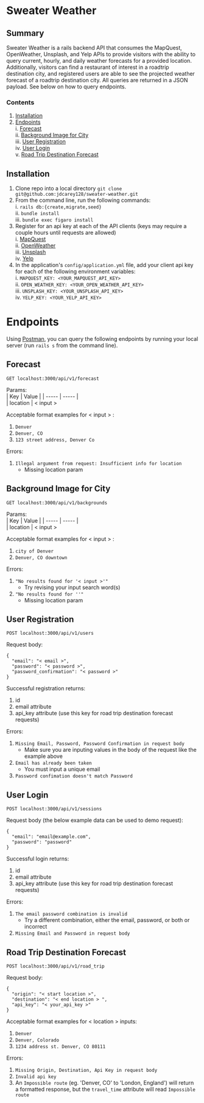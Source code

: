 # Sweater Weather 

## Summary 

Sweater Weather is a rails backend API that consumes the MapQuest, OpenWeather, Unsplash, and Yelp APIs to provide visitors with the ability to query current, hourly, and daily weather forecasts for a provided location. Additionally, visitors can find a restaurant of interest in a roadtrip destination city, and registered users are able to see the projected weather forecast of a roadtrip destination city. All queries are returned in a JSON payload. See below on how to query endpoints. 

### Contents
1. [Installation](#installation)
1. [Endpoints](#endpoints)  
  i. [Forecast](#forecast)  
  ii. [Background Image for City](#background-image-for-city)  
  iii. [User Registration](#user-registration)  
  iv. [User Login](#user-login)  
  v. [Road Trip Destination Forecast](#road-trip-destination-forecast)  

## Installation 
1. Clone repo into a local directory `git clone git@github.com:jdcarey128/sweater-weather.git`
1. From the command line, run the following commands:  
  i. `rails db:{create,migrate,seed}`  
 ii. `bundle install`  
iii. `bundle exec figaro install`
1. Register for an api key at each of the API clients (keys may require a couple hours until requests are allowed)  
  i. [MapQuest](https://developer.mapquest.com/plan_purchase/steps/business_edition/business_edition_free/register)  
  ii. [OpenWeather](https://home.openweathermap.org/users/sign_up)  
  iii. [Unsplash](https://unsplash.com/join)  
  iv. [Yelp](https://www.yelp.com/signup?return_url=https://www.yelp.com/seeyousoon)
1. In the application's `config/application.yml` file, add your client api key for each of the following environment variables:  
  i. `MAPQUEST_KEY: <YOUR_MAPQUEST_API_KEY>`  
  ii. `OPEN_WEATHER_KEY: <YOUR_OPEN_WEATHER_API_KEY>`  
  iii. `UNSPLASH_KEY: <YOUR_UNSPLASH_API_KEY>`  
  iv. `YELP_KEY: <YOUR_YELP_API_KEY>`  

# Endpoints 
Using [Postman](https://www.postman.com/), you can query the following endpoints by running your local server (run `rails s` from the command line).

## Forecast 
`GET localhost:3000/api/v1/forecast`  

Params:  
| Key | Value |
| ----- | ----- |  
| location | < input >  


Acceptable format examples for < input > :   
1. `Denver` 
1. `Denver, CO` 
1. `123 street address, Denver Co`

Errors: 
1. `Illegal argument from request: Insufficient info for location`
    - Missing location param 

## Background Image for City 
`GET localhost:3000/api/v1/backgrounds`

Params:  
| Key | Value |
| ----- | ----- |  
| location | < input >  


Acceptable format examples for < input > :   
1. `city of Denver` 
1. `Denver, CO downtown` 

Errors: 
1. `"No results found for '< input >'"`
    - Try revising your input search word(s) 
1. `"No results found for ''"` 
    - Missing location param 

## User Registration 
`POST localhost:3000/api/v1/users`

Request body: 
```
{
  "email": "< email >",
  "password": "< password >",
  "password_confirmation": "< password >"
} 
```
Successful registration returns: 
1. id 
1. email attribute 
1. api_key attribute (use this key for road trip destination forecast requests)

Errors: 
1. `Missing Email, Password, Password Confirmation in request body` 
    - Make sure you are inputing values in the body of the request like the example above
1. `Email has already been taken`
    - You must input a unique email 
1. `Password confimation doesn't match Password` 


## User Login
`POST localhost:3000/api/v1/sessions`

Request body (the below example data can be used to demo request): 
```
{
  "email": "email@example.com",
  "password": "password"
} 
```
Successful login returns: 
1. id 
1. email attribute 
1. api_key attribute (use this key for road trip destination forecast requests)

Errors: 
1. `The email password combination is invalid`
    - Try a different combination, either the email, password, or both or incorrect 
1. `Missing Email and Password in request body`

## Road Trip Destination Forecast 
`POST localhost:3000/api/v1/road_trip`

Request body:
```
{
  "origin": "< start location >",
  "destination": "< end location > ",
  "api_key": "< your_api_key >"
}
```
Acceptable format examples for < location > inputs:   
1. `Denver` 
1. `Denver, Colorado` 
1. `1234 address st. Denver, CO 80111` 


Errors: 
1. `Missing Origin, Destination, Api Key in request body`
1. `Invalid api key`
1. An `Impossible route` (eg. 'Denver, CO' to 'London, England') will return a formatted response, but the `travel_time` attribute will read `Impossible route` 
